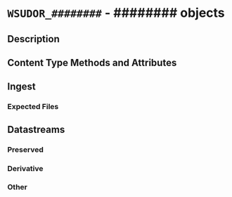 # `WSUDOR_########` - ######## objects

## Description



## Content Type Methods and Attributes



## Ingest

### Expected Files



## Datastreams

### Preserved



### Derivative



### Other

